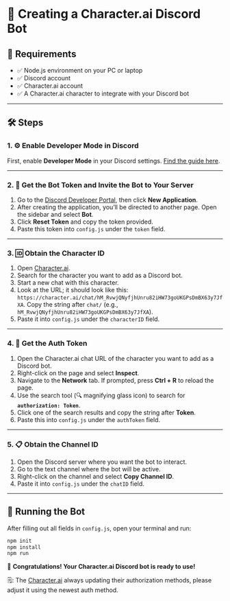 # 🤖 Creating a Character.ai Discord Bot

## 🚀 Requirements
- ✅ Node.js environment on your PC or laptop
- ✅ Discord account
- ✅ Character.ai account
- ✅ A Character.ai character to integrate with your Discord bot

---

## 🛠️ Steps

### 1. ⚙️ Enable Developer Mode in Discord
First, enable **Developer Mode** in your Discord settings. [Find the guide here](https://beebom.com/how-enable-disable-developer-mode-discord/).

---

### 2. 🔑 Get the Bot Token and Invite the Bot to Your Server

1. Go to the [Discord Developer Portal](https://discord.com/developers/applications), then click **New Application**.
2. After creating the application, you’ll be directed to another page. Open the sidebar and select **Bot**.
3. Click **Reset Token** and copy the token provided.
4. Paste this token into `config.js` under the `token` field.

---

### 3. 🆔 Obtain the Character ID

1. Open [Character.ai](https://character.ai/).
2. Search for the character you want to add as a Discord bot.
3. Start a new chat with this character.
4. Look at the URL; it should look like this: `https://character.ai/chat/hM_RvwjQNyfjhUnru82iHW73goUKGPsDmBX63y7JfXA`. Copy the string after `chat/` (e.g., `hM_RvwjQNyfjhUnru82iHW73goUKGPsDmBX63y7JfXA`).
5. Paste it into `config.js` under the `characterID` field.

---

### 4. 🔐 Get the Auth Token

1. Open the Character.ai chat URL of the character you want to add as a Discord bot.
2. Right-click on the page and select **Inspect**.
3. Navigate to the **Network** tab. If prompted, press **Ctrl + R** to reload the page.
4. Use the search tool (🔍 magnifying glass icon) to search for **`authorization: Token`**.
5. Click one of the search results and copy the string after **Token**.
6. Paste this into `config.js` under the `authToken` field.

---

### 5. 📋 Obtain the Channel ID

1. Open the Discord server where you want the bot to interact.
2. Go to the text channel where the bot will be active.
3. Right-click on the channel and select **Copy Channel ID**.
4. Paste it into `config.js` under the `chatID` field.

---

## 🚀 Running the Bot

After filling out all fields in `config.js`, open your terminal and run:

```bash
npm init
npm install
npm run
```

🎉 **Congratulations! Your Character.ai Discord bot is ready to use!**

🗒️: The [Character.ai](https://character.ai/) always updating their authorization methods, please adjust it using the newest auth method.
